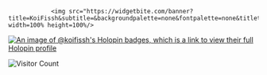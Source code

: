 <!--
<img align="left" height="150" src="https://github.com/koifissh/koifissh/assets/112574689/218755f0-f1c3-4101-a09b-c3b3fe4ce678"  />

<img align="center" height="150" src="https://github.com/koifissh/koifissh/assets/112574689/b62c2472-eb66-4740-84af-74e366abbe9d"  />
![output-onlinegiftools](https://github.com/koifissh/koifissh/assets/112574689/367dd36c-ae1d-4b79-b970-edcb1d401b81)
![output-onlinegiftools (1)](https://github.com/koifissh/koifissh/assets/112574689/218755f0-f1c3-4101-a09b-c3b3fe4ce678)
![lofi1 (1)](https://github.com/koifissh/koifissh/assets/112574689/827e40d2-dad2-414d-ba36-deb82b14b67e)


<h1 align="center">Daniel Huynh</h1>

###

<h1 align="center">C++ Dev</h1>

###
<h2 align="center">About Me</h2>

###

<div align="center">
<img width="656" alt="Screen_Shot_2023-11-09_at_12 44 41_AM-removebg-preview" src="https://github.com/koifissh/koifissh/assets/112574689/31c093f5-3b1f-4a34-923d-f1ba78428ec6">
</div>

<h3 align="left">Hi, I'm Daniel-a college student working on becoming a fullstack app developer. Wherever there is cool tech happening, I'll be there :)</h3>



<div align="center">
  <img width="666" alt="Search1" src="https://github.com/koifissh/koifissh/assets/112574689/ee241c4c-f75c-4e32-b0c4-e0547cee5d9e">
</div>

```
- 👋 Hi, I’m Daniel Huynh, a computer science major interested in full stack engineering.
- 🌱 I’m currently learning everything that comes my way
- 📫 You can contact me through my Linkedin: www.linkedin.com/in/2danielhuynh/
```


<h2 align="center">Projects</h2>

<div align="center">
  <a href="https://github.com/koifissh/Route-Search-Visualizer">
    <img src="https://svg.bookmark.style/api?url=https://github.com/koifissh/Route-Search-Visualizer&mode=dark&style=horizontal&align=center" alt="vue-command-palette">
  </a>
</div>


<div align="center">
  <a href="https://github.com/koifissh/Data-Project-HackARoo23">
    <img src="https://svg.bookmark.style/api?url=https://github.com/koifissh/Data-Project-HackARoo23&mode=dark&style=horizontal&align=center" alt="vue-command-palette">
  </a>
</div>

<div align="center">
  <a href="https://github.com/koifissh/GeneticAlgoSim">
    <img src="https://svg.bookmark.style/api?url=https://github.com/koifissh/GeneticAlgoSim&mode=dark&style=horizontal&align=center" alt="vue-command-palette">
  </a>
</div>

###

<h2 align="center">Stats</h2>

###

<div align="center">
 <img src="https://github-readme-activity-graph.vercel.app/graph?username=koifissh&theme=github-compact&hide_border=true)](https://github.com/koifissh/github-readme-activity-graph)" height="225" />
</div>

<div align="center">
  <img src="https://github-readme-stats.vercel.app/api?username=koifissh&hide_title=false&hide_rank=false&show_icons=true&include_all_commits=true&count_private=true&disable_animations=false&theme=github_dark&locale=en&hide_border=true&order=1" height="125" alt="stats graph"  />
  <img src="https://github-readme-stats.vercel.app/api/top-langs?username=koifissh&locale=en&hide_title=false&layout=compact&card_width=320&langs_count=5&theme=github_dark&hide_border=true&order=2" height="125" alt="languages graph"  />
</div>

###





<!--

###  [![vue-command-palette](<https://svg.bookmark.style/api?url=https://github.com/koifissh/CS303Assignment2-koifissh&mode=dark&style=horizontal&align=center>)](https://github.com/koifissh/CS303Assignment2-koifissh)

<img src="https://myreadme.vercel.app/api/embed/koifissh?panels=userstatistics,toprepositories,toplanguages,commitgraph" />
![lofi2](https://github.com/koifissh/koifissh/assets/112574689/0ea83c14-bf6c-463c-807a-cf4331399888)

![lofi1 (1)](https://github.com/koifissh/koifissh/assets/112574689/827e40d2-dad2-414d-ba36-deb82b14b67e)
![lofi1 (1)](https://github.com/koifissh/koifissh/assets/112574689/827e40d2-dad2-414d-ba36-deb82b14b67e)

![lofi1](https://github.com/koifissh/koifissh/assets/112574689/a920fef3-5c22-4408-b768-498b1379edd4)
<img align="left" height="200" src="https://github.com/koifissh/koifissh/assets/112574689/a920fef3-5c22-4408-b768-498b1379edd4"  />

###

<h1 align="left">Daniel Huynh</h1>

###

<p align="left">Hi, I'm Daniel-a college student working on becoming a fullstack app developer. Wherever there is cool tech, I'll be there :)</p>

###

<div align="left">
  <img src="https://github-readme-stats.vercel.app/api?username=koifissh&hide_title=false&hide_rank=true&show_icons=true&include_all_commits=true&count_private=true&disable_animations=false&theme=github_dark&locale=en&hide_border=true&order=1" height="150" alt="stats graph"  />
</div>

###

<div align="center">
  <img src="https://github-readme-stats.vercel.app/api/top-langs?username=koifissh&locale=en&hide_title=false&layout=compact&card_width=320&langs_count=5&theme=dracula&hide_border=false&order=2" height="150" alt="languages graph"  />
</div>

###










<h1 align="left">Daniel Huynh -@koifissh</h1> 
<div style="display: flex; align-items: center;">
  <img src="https://github.com/koifissh/koifissh/assets/112574689/1cb435ff-153f-41bf-b2ae-78ab42cc3eca">
  Hi, I'm Daniel-a college student working on becoming a fullstack app developer. Wherever there is cool tech, I'll be there.
</div>

<h3 align="left">Hi, I'm Daniel-a college student working on becoming a fullstack app developer. Wherever there is cool tech, I'll be there.</h3>


![ crop](https://github.com/koifissh/koifissh/assets/112574689/1cb435ff-153f-41bf-b2ae-78ab42cc3eca)














<img src="https://github.com/koifissh/koifissh/assets/112574689/001686b0-a9b3-461e-b433-c747538414da"/>
<img src=!"https://github.com/koifissh/koifissh/assets/112574689/2450cc74-a859-4881-8526-17d6d8437efc"/>

<h3 align="left">Languages and Tools:</h3>
<p align="left"> <a href="https://developer.android.com" target="_blank" rel="noreferrer"> <img src="https://raw.githubusercontent.com/devicons/devicon/master/icons/android/android-original-wordmark.svg" alt="android" width="40" height="40"/> </a> <a href="https://www.w3schools.com/cpp/" target="_blank" rel="noreferrer"> <img src="https://raw.githubusercontent.com/devicons/devicon/master/icons/cplusplus/cplusplus-original.svg" alt="cplusplus" width="40" height="40"/> </a> <a href="https://www.java.com" target="_blank" rel="noreferrer"> <img src="https://raw.githubusercontent.com/devicons/devicon/master/icons/java/java-original.svg" alt="java" width="40" height="40"/> </a> <a href="https://developer.mozilla.org/en-US/docs/Web/JavaScript" target="_blank" rel="noreferrer"> <img src="https://raw.githubusercontent.com/devicons/devicon/master/icons/javascript/javascript-original.svg" alt="javascript" width="40" height="40"/> </a> <a href="https://www.python.org" target="_blank" rel="noreferrer"> <img src="https://raw.githubusercontent.com/devicons/devicon/master/icons/python/python-original.svg" alt="python" width="40" height="40"/> </a> </p>


<p align="center">
  <img src="https://capsule-render.vercel.app/api?text=Hey%20Everyone!%F0%9F%95%B9%EF%B8%8F&fontColor=728FCE&animation=fadeIn&type=waving&color=gradient&height=100"/>
</p>

<h3 align="left">Connect with me:</h3>
<p align="left">
</p>

**koifissh/koifissh** is a ✨ _special_ ✨ repository because its `README.md` (this file) appears on your GitHub profile.

Here are some ideas to get you started:

- 🔭 I’m currently working on ...
- 🌱 I’m currently learning ...
- 👯 I’m looking to collaborate on ...
- 🤔 I’m looking for help with ...
- 💬 Ask me about ...
- 📫 How to reach me: ...
- 😄 Pronouns: ...
- ⚡ Fun fact: ...
-->


                <img src="https://widgetbite.com/banner?title=KoiFissh&subtitle=&backgroundpalette=none&fontpalette=none&titletransform=none&subtitletransform=none" width=100% height=100%/>


[![An image of @koifissh's Holopin badges, which is a link to view their full Holopin profile](https://holopin.me/koifissh)](https://holopin.io/@koifissh)

![Visitor Count](https://profile-counter.glitch.me/{koifissh}/count.svg)


